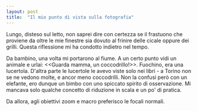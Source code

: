 ```yaml
---
layout: post
title:  "Il mio punto di vista sulla fotografia"
---
```

Lungo, disteso sul letto, non saprei dire con certezza se il frastuono che proviene da oltre le mie finestre sia dovuto al frinire delle cicale oppure dei grilli. Questa riflessione mi ha condotto indietro nel tempo. 

Da bambino, una volta mi portarono al fiume. A un certo punto vidi un animale e urlai: <<Guarda mamma, un coccodrillo!>>. Fuochino, era una lucertola. D'altra parte le lucertole le avevo viste solo nei libri - a Torino non se ne vedono molte, e ancor meno coccodrilli. Non la confusi però con un elefante, ero dunque un bimbo con uno spiccato spirito di osservazione. Mi mancava solo qualche concetto di riduzione in scala e un po' di pratica.

Da allora, agli obiettivi zoom e macro preferisco le focali normali.
